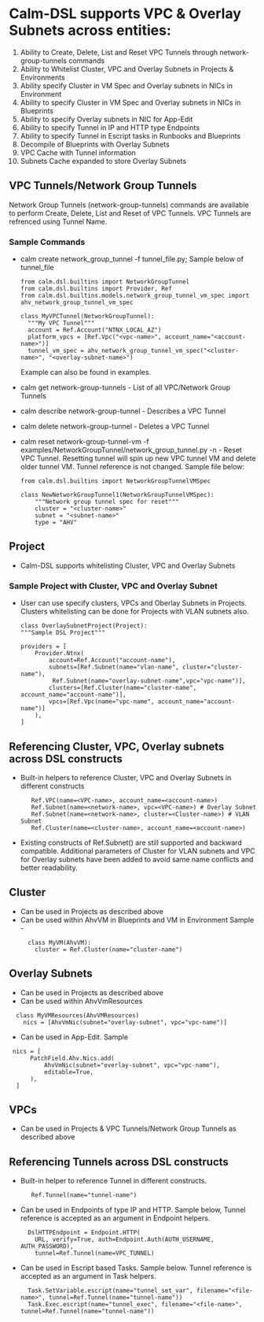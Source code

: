 # Calm-DSL supports VPC & Overlay Subnets across entities:

1. Ability to Create, Delete, List and Reset VPC Tunnels through network-group-tunnels commands
2. Ability to Whitelist Cluster, VPC and Overlay Subnets in Projects & Environments
3. Ability specify Cluster in VM Spec and Overlay subnets in NICs in Environment
4. Ability to specify Cluster in VM Spec and Overlay subnets in NICs in Blueprints
5. Ability to specify Overlay subnets in NIC for App-Edit
6. Ability to specify Tunnel in IP and HTTP type Endpoints
7. Ability to specify Tunnel in Escript tasks in Runbooks and Blueprints
8. Decompile of Blueprints with Overlay Subnets
9. VPC Cache with Tunnel information
10. Subnets Cache expanded to store Overlay Subnets


## VPC Tunnels/Network Group Tunnels

Network Group Tunnels (network-group-tunnels) commands are available to perform Create, Delete, List and Reset of VPC Tunnels. VPC Tunnels are refrenced using Tunnel Name.

### Sample Commands

- calm create network_group_tunnel -f tunnel_file.py; Sample below of tunnel_file

    ```
    from calm.dsl.builtins import NetworkGroupTunnel
    from calm.dsl.builtins import Provider, Ref
    from calm.dsl.builtins.models.network_group_tunnel_vm_spec import ahv_network_group_tunnel_vm_spec

    class MyVPCTunnel(NetworkGroupTunnel):
      """My VPC Tunnel"""
      account = Ref.Account("NTNX_LOCAL_AZ")
      platform_vpcs = [Ref.Vpc("<vpc-name>", account_name="<account-name>")]
      tunnel_vm_spec = ahv_network_group_tunnel_vm_spec("<cluster-name>", "<overlay-subnet-name>")
    ```
    Example can also be found in examples.

- calm get network-group-tunnels - List of all VPC/Network Group Tunnels
- calm describe network-group-tunnel <tunnel-name> - Describes a VPC Tunnel
- calm delete network-group-tunnel <tunnel-name> - Deletes a VPC Tunnel
- calm reset network-group-tunnel-vm -f examples/NetworkGroupTunnel/network_group_tunnel.py -n <tunnel-name> - Reset VPC Tunnel.
  Resetting tunnel will spin up new VPC tunnel VM and delete older tunnel VM. Tunnel reference is not changed. Sample file below:
    ```
    from calm.dsl.builtins import NetworkGroupTunnelVMSpec

    class NewNetworkGroupTunnel1(NetworkGroupTunnelVMSpec):
        """Network group tunnel spec for reset"""
        cluster = "<cluster-name>"
        subnet = "<subnet-name>"
        type = "AHV"
    ```

## Project
- Calm-DSL supports whitelisting Cluster, VPC and Overlay Subnets

###  Sample Project with Cluster, VPC and Overlay Subnet

- User can use specify clusters, VPCs and Oberlay Subnets in Projects. Clusters whitelisting can be done for Projects with VLAN subnets also.
    ```
    class OverlaySubnetProject(Project):
    """Sample DSL Project"""

    providers = [
        Provider.Ntnx(
            account=Ref.Account("account-name"),
            subnets=[Ref.Subnet(name="vlan-name", cluster="cluster-name"),
             Ref.Subnet(name="overlay-subnet-name",vpc="vpc-name")],
            clusters=[Ref.Cluster(name="cluster-name", account_name="account-name")],
            vpcs=[Ref.Vpc(name="vpc-name", account_name="account-name")]
        ),
    ]
    ```

## Referencing Cluster, VPC, Overlay subnets across DSL constructs
- Built-in helpers to reference Cluster, VPC and Overlay Subnets in different constructs
   ```
      Ref.VPC(name=<VPC-name>, account_name=<account-name>)
      Ref.Subnet(name=<network-name>, vpc=<VPC-name>) # Overlay Subnet
      Ref.Subnet(name=<network-name>, cluster=<Cluster-name>) # VLAN Subnet
      Ref.Cluster(name=<cluster-name>, account_name=<account-name>)
   ```
- Existing constructs of Ref.Subnet() are still supported and backward compatible. Additional parameters of Cluster for VLAN subnets and
  VPC for Overlay subnets have been added to avoid same name conflicts and better readability.

## Cluster
- Can be used in Projects as described above
- Can be used within AhvVM in Blueprints and VM in Environment Sample -
  ```
    class MyVM(AhvVM):
      cluster = Ref.Cluster(name="cluster-name")
  ```

 ## Overlay Subnets
 - Can be used in Projects as described above
 - Can be used within AhvVmResources
  ```
    class MyVMResources(AhvVMResources)
      nics = [AhvVmNic(subnet="overlay-subnet", vpc="vpc-name")]
  ```
  - Can be used in App-Edit. Sample
  ```
   nics = [
        PatchField.Ahv.Nics.add(
            AhvVmNic(subnet="overlay-subnet", vpc="vpc-name"),
            editable=True,
        ),
    ]
  ```

 ## VPCs
 - Can be used in Projects & VPC Tunnels/Network Group Tunnels as described above

## Referencing Tunnels across DSL constructs
- Built-in helper to reference Tunnel in different constructs.
   ```
      Ref.Tunnel(name="tunnel-name")
   ```
- Can be used in Endpoints of type IP and HTTP. Sample below, Tunnel reference is accepted as an argument in Endpoint helpers.
  ```
    DslHTTPEndpoint = Endpoint.HTTP(
      URL, verify=True, auth=Endpoint.Auth(AUTH_USERNAME, AUTH_PASSWORD),
      tunnel=Ref.Tunnel(name=VPC_TUNNEL)
  ```
- Can be used in Escript based Tasks. Sample below. Tunnel reference is accepted as an argument in Task helpers.
  ```
    Task.SetVariable.escript(name="tunnel_set_var", filename="<file-name>", tunnel=Ref.Tunnel(name="tunnel-name"))
    Task.Exec.escript(name="tunnel_exec", filename="<file-name>", tunnel=Ref.Tunnel(name="tunnel-name"))
  ```
